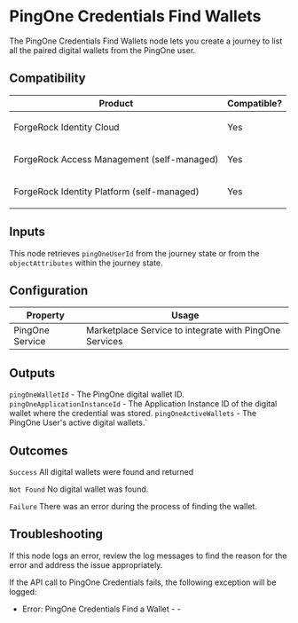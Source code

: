 # PingOne Credentials Find Wallets

The PingOne Credentials Find Wallets node lets you create a journey to list all the paired digital wallets from the PingOne user.

## Compatibility

<table>
  <colgroup>
    <col>
    <col>
  </colgroup>
  <thead>
  <tr>
    <th>Product</th>
    <th>Compatible?</th>
  </tr>
  </thead>
  <tbody>
  <tr>
    <td><p>ForgeRock Identity Cloud</p></td>
    <td><p><span>Yes</span></p></td>
  </tr>
  <tr>
    <td><p>ForgeRock Access Management (self-managed)</p></td>
    <td><p><span>Yes</span></p></td>
  </tr>
  <tr>
    <td><p>ForgeRock Identity Platform (self-managed)</p></td>
    <td><p><span>Yes</span></p></td>
  </tr>
  </tbody>
</table>

## Inputs

This node retrieves `pingOneUserId` from the journey state or from the `objectAttributes` within the journey state.

## Configuration

<table>
  <thead>
    <th>Property</th>
    <th>Usage</th>
  </thead>
  <tbody>
    <tr>
      <td>PingOne Service</td>
      <td>Marketplace Service to integrate with PingOne Services
      </td>
    </tr>
  </tr>

  </tbody>
</table>

## Outputs

`pingOneWalletId` - The PingOne digital wallet ID.
`pingOneApplicationInstanceId` - The Application Instance ID of the digital wallet where the credential was stored.
`pingOneActiveWallets` - The PingOne User's active digital wallets.`

## Outcomes

`Success`
All digital wallets were found and returned

`Not Found`
No digital wallet was found.

`Failure`
There was an error during the process of finding the wallet.

## Troubleshooting

If this node logs an error, review the log messages to find the reason for the error and address the issue
appropriately.

If the API call to PingOne Credentials fails, the following exception will be logged:

* Error: PingOne Credentials Find a Wallet - <Status Code> - <Response Body> 